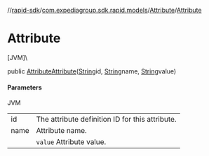 //[rapid-sdk](../../../index.md)/[com.expediagroup.sdk.rapid.models](../index.md)/[Attribute](index.md)/[Attribute](-attribute.md)

# Attribute

[JVM]\

public [Attribute](index.md)[Attribute](-attribute.md)([String](https://docs.oracle.com/javase/8/docs/api/java/lang/String.html)id, [String](https://docs.oracle.com/javase/8/docs/api/java/lang/String.html)name, [String](https://docs.oracle.com/javase/8/docs/api/java/lang/String.html)value)

#### Parameters

JVM

| | |
|---|---|
| id | The attribute definition ID for this attribute. |
| name | Attribute name. |
|  | `value` Attribute value. |

